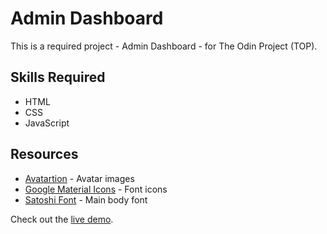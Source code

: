 # Admin Dashboard
This is a required project - Admin Dashboard - for The Odin Project (TOP).

## Skills Required
- HTML
- CSS
- JavaScript

## Resources
- [Avatartion](https://www.avatartion.com/) - Avatar images
- [Google Material Icons](https://fonts.google.com/icons) - Font icons
- [Satoshi Font](https://www.fontshare.com/fonts/satoshi) - Main body font

Check out the [live demo](https://sjdumas.github.io/admin-dashboard).
